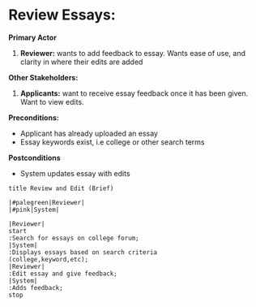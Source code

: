 # Review Essays:
**Primary Actor**
1. **Reviewer:** wants to add feedback to essay. Wants ease of use, and clarity in where their edits are added

**Other Stakeholders:**
1. **Applicants:** want to receive essay feedback once it has been given. Want to view edits.

**Preconditions:**
* Applicant has already uploaded an essay
* Essay keywords exist, i.e college or other search terms

**Postconditions**
* System updates essay with edits 

```plantuml
title Review and Edit (Brief)

|#palegreen|Reviewer|
|#pink|System|

|Reviewer|
start
:Search for essays on college forum;
|System|
:Displays essays based on search criteria
(college,keyword,etc);
|Reviewer|
:Edit essay and give feedback;
|System|
:Adds feedback;
stop
```
